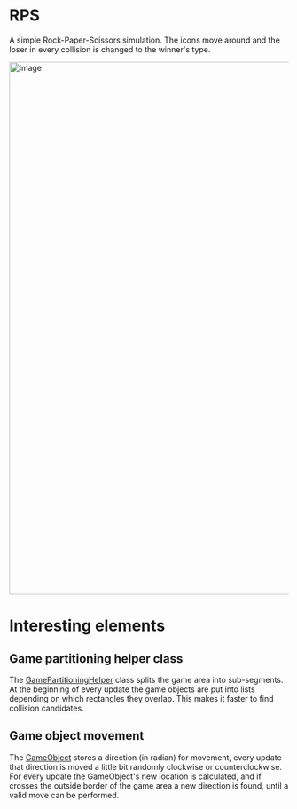 # RPS
A simple Rock-Paper-Scissors simulation.
The icons move around and the loser in every collision is changed to the winner's type.

<img width="961" alt="image" src="https://user-images.githubusercontent.com/3811290/209578444-683c1997-9fa2-45fd-9c14-b607a69af453.png">

# Interesting elements

## Game partitioning helper class
The [GamePartitioningHelper](https://github.com/xnafan/RPS/blob/master/RPS/GamePartitioningHelper.cs) class splits the game area into sub-segments.
At the beginning of every update the game objects are put into lists depending on which rectangles they overlap.
This makes it faster to find collision candidates.

## Game object movement
The [GameObject](https://github.com/xnafan/RPS/blob/master/RPS/Model/GameObject.cs) stores a direction (in radian) for movement, every update that direction is moved a little bit randomly clockwise or counterclockwise. For every update the GameObject's new location is calculated, and if crosses the outside border of the game area a new direction is found, until a valid move can be performed.
